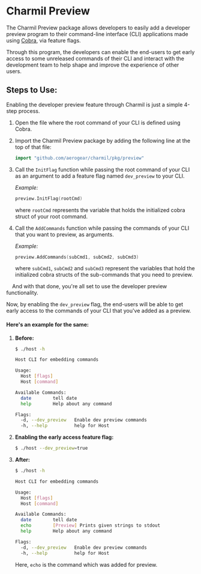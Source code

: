 # Charmil Preview

The Charmil Preview package allows developers to easily add a developer preview program to their command-line interface (CLI) applications made using [Cobra](https://github.com/spf13/cobra), via feature flags.

Through this program, the developers can enable the end-users to get early access to some unreleased commands of their CLI and interact with the development team to help shape and improve the experience of other users.

## Steps to Use:

Enabling the developer preview feature through Charmil is just a simple 4-step process.

1. Open the file where the root command of your CLI is defined using Cobra.

2. Import the Charmil Preview package by adding the following line at the top of that file:

   ```go
   import "github.com/aerogear/charmil/pkg/preview"
   ```

3. Call the `InitFlag` function while passing the root command of your CLI as an argument to add a feature flag named `dev_preview` to your CLI.

   _Example:_

   ```go
   preview.InitFlag(rootCmd)
   ```

   where `rootCmd` represents the variable that holds the initialized cobra struct of your root command.

4. Call the `AddCommands` function while passing the commands of your CLI that you want to preview, as arguments.

   _Example:_

   ```go
   preview.AddCommands(subCmd1, subCmd2, subCmd3)
   ```

   where `subCmd1`, `subCmd2` and `subCmd3` represent the variables that hold the initialized cobra structs of the sub-commands that you need to preview.

&nbsp;
&nbsp;
And with that done, you're all set to use the developer preview functionality.

Now, by enabling the `dev_preview` flag, the end-users will be able to get early access to the commands of your CLI that you've added as a preview.

#### Here's an example for the same:

1. **Before:**

   ```bash
   $ ./host -h

   Host CLI for embedding commands

   Usage:
     Host [flags]
     Host [command]

   Available Commands:
     date        tell date
     help        Help about any command

   Flags:
     -d, --dev_preview   Enable dev preview commands
     -h, --help          help for Host
   ```

2. **Enabling the early access feature flag:**

   ```bash
   $ ./host --dev_preview=true
   ```

3. **After:**

   ```bash
   $ ./host -h

   Host CLI for embedding commands

   Usage:
     Host [flags]
     Host [command]

   Available Commands:
     date        tell date
     echo        [Preview] Prints given strings to stdout
     help        Help about any command

   Flags:
     -d, --dev_preview   Enable dev preview commands
     -h, --help          help for Host
   ```

   Here, `echo` is the command which was added for preview.
